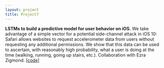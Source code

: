 ```yaml
---
layout: project
title: Project7
---
```

**LSTMs to build a predictive model for user behavior on iOS.**
 We take advantage of a simple vector for a potential side-channel attack in iOS 10: Safari allows websites to request accelerometer data from users without requesting any additional permissions. We show that this data can be used to ascertain, with reasonably high probability, what a user is doing at the time (walking, running, going up stairs, etc.). Collaboration with Ezra Zigmond. [[code]](https://github.com/ankitvgupta/reCAPTCHA-mobile)
